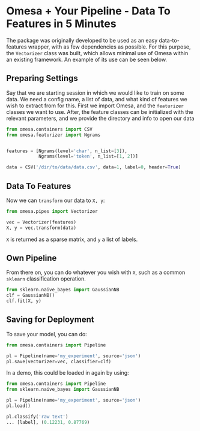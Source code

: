 # Omesa + Your Pipeline - Data To Features in 5 Minutes

The package was originally developed to be used as an easy data-to-features
wrapper, with as few dependencies as possible. For this purpose, the
`Vectorizer` class was built, which allows minimal use of Omesa within an
existing framework. An example of its use can be seen below.


## Preparing Settings

Say that we are starting session in which we would like to train on some data.
We need a config name, a list of data, and what kind of features we wish to
extract from for this. First we import Omesa, and the `featurizer` classes
we want to use. After, the feature classes can be initialized with the relevant
parameters, and we provide the directory and info to open our data

``` python
from omesa.containers import CSV
from omesa.featurizer import Ngrams


features = [Ngrams(level='char', n_list=[3]),
            Ngrams(level='token', n_list=[1, 2])]

data = CSV('/dir/to/data/data.csv', data=1, label=0, header=True)
```


## Data To Features

Now we can `transform` our data to `X, y`:

``` python
from omesa.pipes import Vectorizer

vec = Vectorizer(features)
X, y = vec.transform(data)
```

`X` is returned as a sparse matrix, and `y` a list of labels.


## Own Pipeline

From there on, you can do whatever you wish with `X`, such as a common `sklearn`
classification operation.

``` python
from sklearn.naive_bayes import GaussianNB
clf = GaussianNB()
clf.fit(X, y)
```


## Saving for Deployment

To save your model, you can do:

``` python
from omesa.containers import Pipeline

pl = Pipeline(name='my_experiment', source='json')
pl.save(vectorizer=vec, classifier=clf)
```

In a demo, this could be loaded in again by using:

``` python
from omesa.containers import Pipeline
from sklearn.naive_bayes import GaussianNB

pl = Pipeline(name='my_experiment', source='json')
pl.load()

pl.classify('raw text')
... [label], (0.12231, 0.87769)
```
